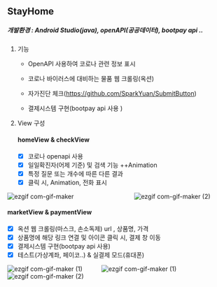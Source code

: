 ## StayHome

 ##### 개발환경 : Android Studio(java), openAPI(공공데이터), bootpay api .. 

1. 기능

   - OpenAPI 사용하여 코로나 관련 정보 표시

   - 코로나 바이러스에 대비하는 물품  웹 크롤링(옥션)

   - 자가진단 체크(https://github.com/SparkYuan/SubmitButton)

   - 결제시스템 구현(bootpay api 사용 )

     

2. View 구성

   #### homeView & checkView 

   - [x] 코로나 openapi 사용
   - [x] 일일확진자(어제 기준) 및 검색 기능 ++Animation
   - [x] 특정 질문 또는 개수에 따른 다른 결과
   - [x] 클릭 시, Animation, 전화 표시

![ezgif com-gif-maker](https://user-images.githubusercontent.com/39898938/100467089-4b293c80-3115-11eb-83ad-833d8c155687.gif)    &nbsp;  &nbsp;  &nbsp;  &nbsp;  &nbsp;  &nbsp;  &nbsp;   &nbsp;  &nbsp;   &nbsp;  &nbsp;  &nbsp;  &nbsp;  &nbsp;  &nbsp;  &nbsp;  &nbsp;      ![ezgif com-gif-maker (2)](https://user-images.githubusercontent.com/39898938/100466908-069da100-3115-11eb-9c69-ca419c4138de.gif)  



#### 	marketView & paymentView

- [x] 옥션 웹 크롤링(마스크, 손소독제) url , 상품명, 가격
- [x] 상품명에 해당 링크 연결 및 아이콘 클릭 시, 결제 창 이동
- [x] 결제시스템 구현(bootpay api 사용)
- [x] 테스트(가상계좌, 페이코..) & 실결제 모드(휴대폰)

![ezgif com-gif-maker (1)](https://user-images.githubusercontent.com/39898938/100466859-f1287700-3114-11eb-8a48-8a2552738428.gif)  &nbsp;  &nbsp;  &nbsp;  &nbsp;  &nbsp;  ![ezgif com-gif-maker (1)](https://user-images.githubusercontent.com/39898938/102724743-337c5700-4355-11eb-90b9-4b874cf6cb7d.gif)  &nbsp;  &nbsp;  &nbsp;  &nbsp;   ![ezgif com-gif-maker (2)](https://user-images.githubusercontent.com/39898938/102724748-370fde00-4355-11eb-9025-37111f421bd9.gif) 

